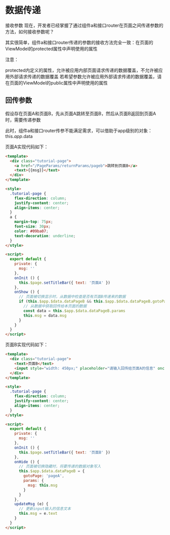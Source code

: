 # 数据传递
[](https://doc.quickapp.cn/tutorial/framework/switching-pages-and-passing-parameters.html)
接收参数
现在，开发者已经掌握了通过组件a和接口router在页面之间传递参数的方法，如何接收参数呢？

其实很简单，组件a和接口router传递的参数的接收方法完全一致：在页面的ViewModel的protected属性中声明使用的属性

注意：

protected内定义的属性，允许被应用内部页面请求传递的数据覆盖，不允许被应用外部请求传递的数据覆盖
若希望参数允许被应用外部请求传递的数据覆盖，请在页面的ViewModel的public属性中声明使用的属性



## 回传参数

假设存在页面A和页面B，先从页面A跳转至页面B，然后从页面B返回到页面A时，需要传递参数

此时，组件a和接口router传参不能满足需求，可以借助于app级别的对象：this.$app.$data

页面A实现代码如下：
```html
<template>
  <div class="tutorial-page">
    <a href="/PageParams/returnParams/pageb">跳转到页面B</a>
    <text>{{msg}}</text>
  </div>
</template>

<style>
  .tutorial-page {
    flex-direction: column;
    justify-content: center;
    align-items: center;
  }
  a {
    margin-top: 75px;
    font-size: 30px;
    color: #09ba07;
    text-decoration: underline;
  }
</style>

<script>
  export default {
    private: {
      msg: ''
    },
    onInit () {
      this.$page.setTitleBar({ text: '页面A' })
    },
    onShow () {
      // 页面被切换显示时，从数据中检查是否有页面B传递来的数据
      if (this.$app.$data.dataPageB && this.$app.$data.dataPageB.gotoPage === 'pageA') {
        // 从数据中获取回传给本页面的数据
        const data = this.$app.$data.dataPageB.params
        this.msg = data.msg
      }
    }
  }
</script>
```
页面B实现代码如下：

```html
<template>
  <div class="tutorial-page">
    <text>页面B</text>
    <input style="width: 450px;" placeholder="请输入回传给页面A的信息" onchange="updateMsg"/>
  </div>
</template>

<style>
  .tutorial-page {
    flex-direction: column;
    justify-content: center;
    align-items: center;
  }
</style>

<script>
  export default {
    private: {
      msg: ''
    },
    onInit () {
      this.$page.setTitleBar({ text: '页面B' })
    },
    onHide () {
      // 页面被切换隐藏时，将要传递的数据对象写入
      this.$app.$data.dataPageB = {
        gotoPage: 'pageA',
        params: {
          msg: this.msg
        }
      }
    },
    updateMsg (e) {
      // 更新input输入的信息文本
      this.msg = e.text
    }
  }
</script>
```